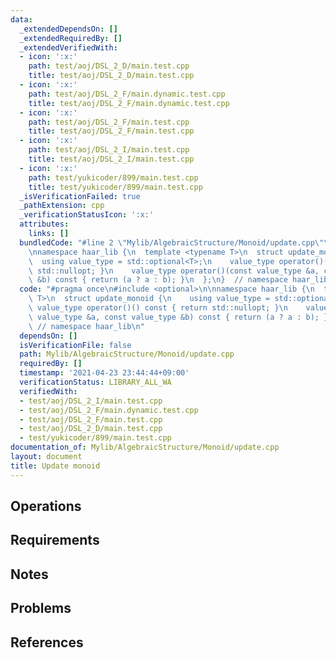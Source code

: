 ```yaml
---
data:
  _extendedDependsOn: []
  _extendedRequiredBy: []
  _extendedVerifiedWith:
  - icon: ':x:'
    path: test/aoj/DSL_2_D/main.test.cpp
    title: test/aoj/DSL_2_D/main.test.cpp
  - icon: ':x:'
    path: test/aoj/DSL_2_F/main.dynamic.test.cpp
    title: test/aoj/DSL_2_F/main.dynamic.test.cpp
  - icon: ':x:'
    path: test/aoj/DSL_2_F/main.test.cpp
    title: test/aoj/DSL_2_F/main.test.cpp
  - icon: ':x:'
    path: test/aoj/DSL_2_I/main.test.cpp
    title: test/aoj/DSL_2_I/main.test.cpp
  - icon: ':x:'
    path: test/yukicoder/899/main.test.cpp
    title: test/yukicoder/899/main.test.cpp
  _isVerificationFailed: true
  _pathExtension: cpp
  _verificationStatusIcon: ':x:'
  attributes:
    links: []
  bundledCode: "#line 2 \"Mylib/AlgebraicStructure/Monoid/update.cpp\"\n#include <optional>\n\
    \nnamespace haar_lib {\n  template <typename T>\n  struct update_monoid {\n  \
    \  using value_type = std::optional<T>;\n    value_type operator()() const { return\
    \ std::nullopt; }\n    value_type operator()(const value_type &a, const value_type\
    \ &b) const { return (a ? a : b); }\n  };\n}  // namespace haar_lib\n"
  code: "#pragma once\n#include <optional>\n\nnamespace haar_lib {\n  template <typename\
    \ T>\n  struct update_monoid {\n    using value_type = std::optional<T>;\n   \
    \ value_type operator()() const { return std::nullopt; }\n    value_type operator()(const\
    \ value_type &a, const value_type &b) const { return (a ? a : b); }\n  };\n} \
    \ // namespace haar_lib\n"
  dependsOn: []
  isVerificationFile: false
  path: Mylib/AlgebraicStructure/Monoid/update.cpp
  requiredBy: []
  timestamp: '2021-04-23 23:44:44+09:00'
  verificationStatus: LIBRARY_ALL_WA
  verifiedWith:
  - test/aoj/DSL_2_I/main.test.cpp
  - test/aoj/DSL_2_F/main.dynamic.test.cpp
  - test/aoj/DSL_2_F/main.test.cpp
  - test/aoj/DSL_2_D/main.test.cpp
  - test/yukicoder/899/main.test.cpp
documentation_of: Mylib/AlgebraicStructure/Monoid/update.cpp
layout: document
title: Update monoid
---
```


## Operations

## Requirements

## Notes

## Problems

## References
